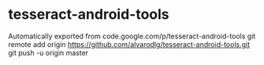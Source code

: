 # tesseract-android-tools
Automatically exported from code.google.com/p/tesseract-android-tools
git remote add origin https://github.com/alvarodlg/tesseract-android-tools.git
git push -u origin master
